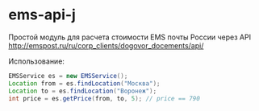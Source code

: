 ems-api-j
=========

Простой модуль для расчета стоимости EMS почты России через API http://emspost.ru/ru/corp_clients/dogovor_docements/api/


Использование:

```java
EMSService es = new EMSService();
Location from = es.findLocation("Москва");
Location to = es.findLocation("Воронеж");
int price = es.getPrice(from, to, 5); // price == 790
```